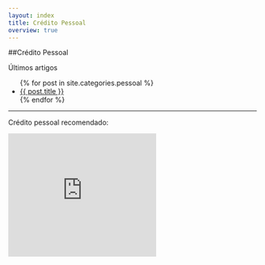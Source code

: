 ```yaml
---
layout: index
title: Crédito Pessoal
overview: true
---
```


##Crédito Pessoal

<span class="latest-article">Últimos artigos</span>

<ul class="index">
  {% for post in site.categories.pessoal %}
    <li><a href="{{ post.url }}">{{ post.title }}</a></li>
  {% endfor %}
</ul>

<hr/>

<span class="latest-article">Crédito pessoal recomendado:</span>
<div class="sponsor">
  <script type="text/javascript">
    try {
      new __trknanapub("S499BF4C321197");
    } catch(e) {}
  </script>
  <noscript>
    <iframe src="http://action.metaffiliation.com/trk.php?maff=N499BF4C321197" width="300" height="250" frameborder="0" scrolling="no"></iframe>
  </noscript>
</div>
